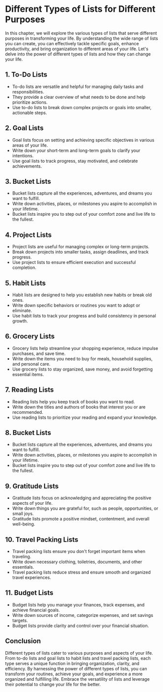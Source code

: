 Different Types of Lists for Different Purposes
===========================================================

In this chapter, we will explore the various types of lists that serve different purposes in transforming your life. By understanding the wide range of lists you can create, you can effectively tackle specific goals, enhance productivity, and bring organization to different areas of your life. Let's delve into the power of different types of lists and how they can change your life.

**1. To-Do Lists**
------------------

* To-do lists are versatile and helpful for managing daily tasks and responsibilities.
* They provide a clear overview of what needs to be done and help prioritize actions.
* Use to-do lists to break down complex projects or goals into smaller, actionable steps.

**2. Goal Lists**
-----------------

* Goal lists focus on setting and achieving specific objectives in various areas of your life.
* Write down your short-term and long-term goals to clarify your intentions.
* Use goal lists to track progress, stay motivated, and celebrate achievements.

**3. Bucket Lists**
-------------------

* Bucket lists capture all the experiences, adventures, and dreams you want to fulfill.
* Write down activities, places, or milestones you aspire to accomplish in your lifetime.
* Bucket lists inspire you to step out of your comfort zone and live life to the fullest.

**4. Project Lists**
--------------------

* Project lists are useful for managing complex or long-term projects.
* Break down projects into smaller tasks, assign deadlines, and track progress.
* Use project lists to ensure efficient execution and successful completion.

**5. Habit Lists**
------------------

* Habit lists are designed to help you establish new habits or break old ones.
* Write down specific behaviors or routines you want to adopt or eliminate.
* Use habit lists to track your progress and build consistency in personal growth.

**6. Grocery Lists**
--------------------

* Grocery lists help streamline your shopping experience, reduce impulse purchases, and save time.
* Write down the items you need to buy for meals, household supplies, and personal care.
* Use grocery lists to stay organized, save money, and avoid forgetting essential items.

**7. Reading Lists**
--------------------

* Reading lists help you keep track of books you want to read.
* Write down the titles and authors of books that interest you or are recommended.
* Use reading lists to prioritize your reading and expand your knowledge.

**8. Bucket Lists**
-------------------

* Bucket lists capture all the experiences, adventures, and dreams you want to fulfill.
* Write down activities, places, or milestones you aspire to accomplish in your lifetime.
* Bucket lists inspire you to step out of your comfort zone and live life to the fullest.

**9. Gratitude Lists**
----------------------

* Gratitude lists focus on acknowledging and appreciating the positive aspects of your life.
* Write down things you are grateful for, such as people, opportunities, or small joys.
* Gratitude lists promote a positive mindset, contentment, and overall well-being.

**10. Travel Packing Lists**
----------------------------

* Travel packing lists ensure you don't forget important items when traveling.
* Write down necessary clothing, toiletries, documents, and other essentials.
* Travel packing lists reduce stress and ensure smooth and organized travel experiences.

**11. Budget Lists**
--------------------

* Budget lists help you manage your finances, track expenses, and achieve financial goals.
* Write down sources of income, categorize expenses, and set savings targets.
* Budget lists provide clarity and control over your financial situation.

**Conclusion**
--------------

Different types of lists cater to various purposes and aspects of your life. From to-do lists and goal lists to habit lists and travel packing lists, each type serves a unique function in bringing organization, clarity, and efficiency. By harnessing the power of different types of lists, you can transform your routines, achieve your goals, and experience a more organized and fulfilling life. Embrace the versatility of lists and leverage their potential to change your life for the better.

